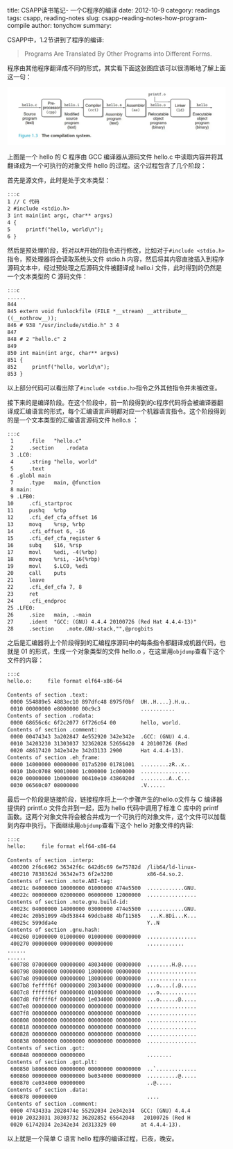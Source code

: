 title: CSAPP读书笔记- 一个C程序的编译
date: 2012-10-9
category: readings
tags: csapp, reading-notes
slug: csapp-reading-notes-how-program-compile
author: tonychow
summary: 

CSAPP中，1.2节讲到了程序的编译:

> Programs Are Translated By Other Programs into Different Forms.

程序由其他程序翻译成不同的形式，其实看下面这张图应该可以很清晰地了解上面这一句：

![c程序编译](../images/c-program-compilation.webp)

上图是一个 hello 的 C 程序由 GCC 编译器从源码文件 hello.c 中读取内容并将其翻译成为一个可执行的对象文件 hello 的过程。这个过程包含了几个阶段：

首先是源文件，此时是处于文本类型：

    :::c
    1 // C 代码
    2 #include <stdio.h>
    3 int main(int argc, char** argvs)
    4 {
    5     printf("hello, world\n");
    6 }

然后是预处理阶段，将对以#开始的指令进行修改，比如对于`#include <stdio.h>`指令，预处理器将会读取系统头文件 stdio.h 内容，然后将其内容直接插入到程序源码文本中，经过预处理之后源码文件被翻译成 hello.i 文件，此时得到的仍然是一个文本类型的 C 源码文件：

    :::c
    ......
    844
    845 extern void funlockfile (FILE *__stream) __attribute__ ((__nothrow__));
    846 # 938 "/usr/include/stdio.h" 3 4
    847
    848 # 2 "hello.c" 2
    849
    850 int main(int argc, char** argvs)
    851 {
    852     printf("hello, world\n");
    853 }

以上部分代码可以看出除了`#include <stdio.h>`指令之外其他指令并未被改变。

接下来的是编译阶段。在这个阶段中，前一阶段得到的c程序代码将会被编译器翻译成汇编语言的形式，每个汇编语言声明都对应一个机器语言指令。这个阶段得到的是一个文本类型的汇编语言源码文件 hello.s ：

    :::c
     1     .file   "hello.c"
     2     .section    .rodata
     3 .LC0:
     4     .string "hello, world"
     5     .text
     6 .globl main
     7     .type   main, @function
     8 main:
     9 .LFB0:
    10     .cfi_startproc
    11     pushq   %rbp
    12     .cfi_def_cfa_offset 16
    13     movq    %rsp, %rbp
    14     .cfi_offset 6, -16
    15     .cfi_def_cfa_register 6
    16     subq    $16, %rsp
    17     movl    %edi, -4(%rbp)
    18     movq    %rsi, -16(%rbp)
    19     movl    $.LC0, %edi
    20     call    puts
    21     leave
    22     .cfi_def_cfa 7, 8
    23     ret
    24     .cfi_endproc
    25 .LFE0:
    26     .size   main, .-main
    27     .ident  "GCC: (GNU) 4.4.4 20100726 (Red Hat 4.4.4-13)"
    28     .section    .note.GNU-stack,"",@progbits

之后是汇编器将上个阶段得到的汇编程序源码中的每条指令都翻译成机器代码，也就是 01 的形式，生成一个对象类型的文件 hello.o ，在这里用`objdump`查看下这个文件的内容：

    :::c
    hello.o:     file format elf64-x86-64
    
    Contents of section .text:
     0000 554889e5 4883ec10 897dfc48 8975f0bf  UH..H....}.H.u..
     0010 00000000 e8000000 00c9c3             ...........
    Contents of section .rodata:
     0000 68656c6c 6f2c2077 6f726c64 00        hello, world.
    Contents of section .comment:
     0000 00474343 3a202847 4e552920 342e342e  .GCC: (GNU) 4.4.
     0010 34203230 31303037 32362028 52656420  4 20100726 (Red
     0020 48617420 342e342e 342d3133 2900      Hat 4.4.4-13).
    Contents of section .eh_frame:
     0000 14000000 00000000 017a5200 01781001  .........zR..x..
     0010 1b0c0708 90010000 1c000000 1c000000  ................
     0020 00000000 1b000000 00410e10 4386020d  .........A..C...
     0030 06560c07 08000000                    .V......

最后一个阶段是链接阶段，链接程序将上一个步骤产生的hello.o文件与 C 编译器提供的 printf.o 文件合并到一起，因为 hello 代码中调用了标准 C 库中的 printf 函数。这两个对象文件将会被合并成为一个可执行的对象文件，这个文件可以加载到内存中执行。下面继续用`objdump`查看下这个 hello 对象文件的内容:

    :::c
    hello:     file format elf64-x86-64
    
    Contents of section .interp:
     400200 2f6c6962 36342f6c 642d6c69 6e75782d  /lib64/ld-linux-
     400210 7838362d 36342e73 6f2e3200           x86-64.so.2.
    Contents of section .note.ABI-tag:
     40021c 04000000 10000000 01000000 474e5500  ............GNU.
     40022c 00000000 02000000 06000000 12000000  ................
    Contents of section .note.gnu.build-id:
     40023c 04000000 14000000 03000000 474e5500  ............GNU.
     40024c 20b51099 4bd53844 69dcba88 4bf11585   ...K.8Di...K...
     40025c 599dda4e                             Y..N
    Contents of section .gnu.hash:
     400260 01000000 01000000 01000000 00000000  ................
     400270 00000000 00000000 00000000           ............
    ......
    ......
     600788 07000000 00000000 48034000 00000000  ........H.@.....
     600798 08000000 00000000 18000000 00000000  ................
     6007a8 09000000 00000000 18000000 00000000  ................
     6007b8 feffff6f 00000000 28034000 00000000  ...o....(.@.....
     6007c8 ffffff6f 00000000 01000000 00000000  ...o............
     6007d8 f0ffff6f 00000000 1e034000 00000000  ...o......@.....
     6007e8 00000000 00000000 00000000 00000000  ................
     6007f8 00000000 00000000 00000000 00000000  ................
     600808 00000000 00000000 00000000 00000000  ................
     600818 00000000 00000000 00000000 00000000  ................
     600828 00000000 00000000 00000000 00000000  ................
     600838 00000000 00000000 00000000 00000000  ................
    Contents of section .got:
     600848 00000000 00000000                    ........
    Contents of section .got.plt:
     600850 b8066000 00000000 00000000 00000000  ..`.............
     600860 00000000 00000000 be034000 00000000  ..........@.....
     600870 ce034000 00000000                    ..@.....
    Contents of section .data:
     600878 00000000                             ....
    Contents of section .comment:
     0000 4743433a 2028474e 55292034 2e342e34  GCC: (GNU) 4.4.4
     0010 20323031 30303732 36202852 65642048   20100726 (Red H
     0020 61742034 2e342e34 2d313329 00        at 4.4.4-13).

以上就是一个简单 C 语言 hello 程序的编译过程，已夜，晚安。

